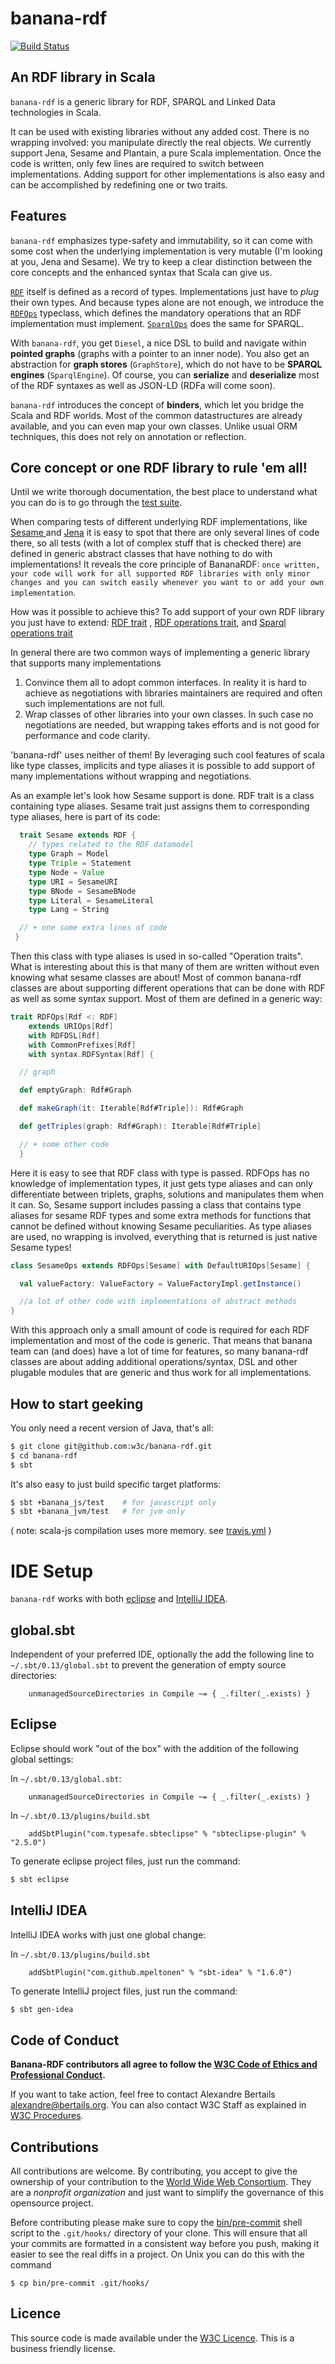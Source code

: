 banana-rdf
==========

[![Build Status](https://secure.travis-ci.org/w3c/banana-rdf.png)](http://travis-ci.org/w3c/banana-rdf)

An RDF library in Scala
-----------------------

`banana-rdf` is a generic library for RDF, SPARQL and Linked Data technologies
in Scala.

It can be used with existing libraries without any added cost. There
is no wrapping involved: you manipulate directly the real objects. We
currently support Jena, Sesame and Plantain, a pure Scala
implementation.
Once the code is written, only few lines are required to switch between implementations.
Adding support for other implementations is also easy and can be accomplished by redefining
one or two traits.

Features
--------

`banana-rdf` emphasizes type-safety and immutability, so it can come
with some cost when the underlying implementation is very mutable (I'm
looking at you, Jena and Sesame). We try to keep a clear distinction
between the core concepts and the enhanced syntax that Scala can give
us.

[`RDF`](https://github.com/w3c/banana-rdf/blob/master/rdf/src/main/scala/RDF.scala)
itself is defined as a record of types. Implementations just have to
_plug_ their own types. And because types alone are not enough, we
introduce the
[`RDFOps`](https://github.com/w3c/banana-rdf/blob/master/rdf/src/main/scala/RDFOps.scala)
typeclass, which defines the mandatory operations that an RDF
implementation must
implement. [`SparqlOps`](https://github.com/w3c/banana-rdf/blob/master/rdf/src/main/scala/SparqlOps.scala)
does the same for SPARQL.

With `banana-rdf`, you get `Diesel`, a nice DSL to build and navigate
within **pointed graphs** (graphs with a pointer to an inner
node). You also get an abstraction for **graph stores**
(`GraphStore`), which do not have to be **SPARQL engines**
(`SparqlEngine`). Of course, you can **serialize** and **deserialize**
most of the RDF syntaxes as well as JSON-LD (RDFa will come soon).

`banana-rdf` introduces the concept of **binders**, which let you
bridge the Scala and RDF worlds. Most of the common datastructures are
already available, and you can even map your own classes. Unlike usual
ORM techniques, this does not rely on annotation or reflection.

Core concept or one RDF library to rule 'em all!
-------------------------------------------------

Until we write thorough documentation, the best place to understand
what you can do is to go through the [test
suite](https://github.com/w3c/banana-rdf/tree/master/rdf-test-suite).

When comparing tests of different underlying RDF implementations, like
 [Sesame ](https://github.com/w3c/banana-rdf/blob/master/sesame/src/test/scala/org/w3/banana/sesame/SesameSparqlEngineTest.scala) and
 [Jena](https://github.com/w3c/banana-rdf/blob/master/jena/src/test/scala/org/w3/banana/jena/JenaSparqlEngineTest.scala) it is easy to
  spot that there are only several lines of code there, so all tests (with a lot of complex stuff that is checked there) are defined in
  generic abstract classes that have nothing to do with implementations!
  It reveals the core principle of BananaRDF: `once written, your code will work for all supported RDF libraries with only minor changes
 and you can switch easily whenever you want to or add your own implementation`.

 How was it possible to achieve this?  To add support of your own RDF library you just have to extend:
   [RDF trait](https://github.com/w3c/banana-rdf/blob/master/rdf/common/src/main/scala/org/w3/banana/RDF.scala) ,
    [RDF operations trait](https://github.com/w3c/banana-rdf/blob/master/rdf/common/src/main/scala/org/w3/banana/RDFOps.scala),
    and [Sparql operations trait](https://github.com/w3c/banana-rdf/blob/master/rdf/common/src/main/scala/org/w3/banana/SparqlOps.scala)

 In general there are two common ways of implementing a generic library that supports many implementations
  1) Convince them all to adopt common interfaces. In reality it is hard to achieve as negotiations with libraries maintainers are required
  and often such implementations are not full.
  2) Wrap classes of other libraries into your own classes. In such case no negotiations are needed, but
  wrapping takes efforts and is not good for performance and code clarity.

  'banana-rdf' uses neither of them! By leveraging such cool features of scala like type classes, implicits and type aliases it is possible
  to add support of many implementations without wrapping and negotiations.

As an example let's look how Sesame support is done. RDF trait is a class containing type aliases. Sesame trait just assigns
them to corresponding type aliases, here is part of its code:

  ```scala
    trait Sesame extends RDF {
      // types related to the RDF datamodel
      type Graph = Model
      type Triple = Statement
      type Node = Value
      type URI = SesameURI
      type BNode = SesameBNode
      type Literal = SesameLiteral
      type Lang = String

    // + one some extra lines of code
   }
  ```
Then this class with type aliases is used in so-called "Operation traits". What is interesting about this is that many of them
are written without even knowing what sesame classes are about!
Most of common banana-rdf classes are about supporting different operations that can be done with RDF as well as some syntax support.
Most of them are defined in a generic way:

```scala
trait RDFOps[Rdf <: RDF]
    extends URIOps[Rdf]
    with RDFDSL[Rdf]
    with CommonPrefixes[Rdf]
    with syntax.RDFSyntax[Rdf] {

  // graph

  def emptyGraph: Rdf#Graph

  def makeGraph(it: Iterable[Rdf#Triple]): Rdf#Graph

  def getTriples(graph: Rdf#Graph): Iterable[Rdf#Triple]

  // + some other code
  }
```
Here it is easy to see that RDF class with type is passed. RDFOps has no knowledge of implementation types, it just gets type aliases
 and can only differentiate between triplets, graphs, solutions and manipulates them when it can.
 So, Sesame support includes passing a class that contains type aliases for sesame RDF types and some extra methods for functions
 that cannot be defined without knowing Sesame peculiarities. As type aliases are used, no wrapping is involved,
 everything that is returned is just native Sesame types!

 ```scala
 class SesameOps extends RDFOps[Sesame] with DefaultURIOps[Sesame] {

   val valueFactory: ValueFactory = ValueFactoryImpl.getInstance()

   //a lot of other code with implementations of abstract methods
}
```
With this approach only a small amount of code is required for each RDF implementation and most of the code is generic.
That means that banana team can (and does) have a lot of time for features, so many banana-rdf classes are about adding
additional operations/syntax, DSL and other plugable modules that are generic and thus work for all implementations.



How to start geeking
--------------------

You only need a recent version of Java, that's all:

``` bash
$ git clone git@github.com:w3c/banana-rdf.git
$ cd banana-rdf
$ sbt
```

It's also easy to just build specific target platforms:
    
``` bash
$ sbt +banana_js/test    # for javascript only 
$ sbt +banana_jvm/test   # for jvm only
```

( note: scala-js compilation uses more memory. see [travis.yml](.travis.yml) )

IDE Setup
=========

`banana-rdf` works with both [eclipse](https://www.eclipse.org/) and [IntelliJ IDEA](http://www.jetbrains.com/idea/).

global.sbt
----------
Independent of your preferred IDE, optionally the add the following line to `~/.sbt/0.13/global.sbt` to prevent the 
generation of empty source directories:

```
    unmanagedSourceDirectories in Compile ~= { _.filter(_.exists) }
```

Eclipse
-------
Eclipse should work "out of the box" with the addition of the following global settings:

In `~/.sbt/0.13/global.sbt`:

```
    unmanagedSourceDirectories in Compile ~= { _.filter(_.exists) }
```

In `~/.sbt/0.13/plugins/build.sbt`

```
    addSbtPlugin("com.typesafe.sbteclipse" % "sbteclipse-plugin" % "2.5.0")
```

To generate eclipse project files, just run the command:

``` bash
$ sbt eclipse
```

IntelliJ IDEA
-------------

IntelliJ IDEA works with just one global change:

In `~/.sbt/0.13/plugins/build.sbt`

```
    addSbtPlugin("com.github.mpeltonen" % "sbt-idea" % "1.6.0")
```

To generate IntelliJ project files, just run the command:

``` bash
$ sbt gen-idea
```


Code of Conduct
---------------

**Banana-RDF contributors all agree to follow the [W3C Code of Ethics and Professional Conduct](http://www.w3.org/Consortium/cepc/).**

If you want to take action, feel free to contact Alexandre Bertails <alexandre@bertails.org>. You can also contact W3C Staff as explained in [W3C Procedures](http://www.w3.org/Consortium/pwe/#Procedures).

Contributions
-------------

All contributions are welcome. By contributing, you accept to give the
ownership of your contribution to the [World Wide Web
Consortium](http://www.w3.org). They are a _nonprofit organization_
and just want to simplify the governance of this opensource project.

Before contributing please make sure to copy the [bin/pre-commit](bin/pre-commit)
shell script to the `.git/hooks/` directory of your clone.  This will ensure that all 
your commits are formatted in a consistent way before you push, making it easier
to see the real diffs in a project. On Unix you can do this with the command

```
$ cp bin/pre-commit .git/hooks/
```

Licence
-------

This source code is made available under the [W3C Licence](http://opensource.org/licenses/W3C). This is a business friendly license.

